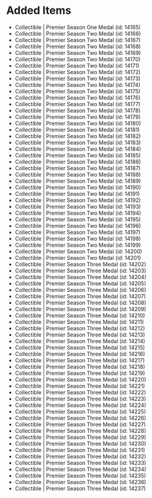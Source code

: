 # Added Items

* Collectible | Premier Season One Medal (id: 14165)
* Collectible | Premier Season Two Medal (id: 14166)
* Collectible | Premier Season Two Medal (id: 14167)
* Collectible | Premier Season Two Medal (id: 14168)
* Collectible | Premier Season Two Medal (id: 14169)
* Collectible | Premier Season Two Medal (id: 14170)
* Collectible | Premier Season Two Medal (id: 14171)
* Collectible | Premier Season Two Medal (id: 14172)
* Collectible | Premier Season Two Medal (id: 14173)
* Collectible | Premier Season Two Medal (id: 14174)
* Collectible | Premier Season Two Medal (id: 14175)
* Collectible | Premier Season Two Medal (id: 14176)
* Collectible | Premier Season Two Medal (id: 14177)
* Collectible | Premier Season Two Medal (id: 14178)
* Collectible | Premier Season Two Medal (id: 14179)
* Collectible | Premier Season Two Medal (id: 14180)
* Collectible | Premier Season Two Medal (id: 14181)
* Collectible | Premier Season Two Medal (id: 14182)
* Collectible | Premier Season Two Medal (id: 14183)
* Collectible | Premier Season Two Medal (id: 14184)
* Collectible | Premier Season Two Medal (id: 14185)
* Collectible | Premier Season Two Medal (id: 14186)
* Collectible | Premier Season Two Medal (id: 14187)
* Collectible | Premier Season Two Medal (id: 14188)
* Collectible | Premier Season Two Medal (id: 14189)
* Collectible | Premier Season Two Medal (id: 14190)
* Collectible | Premier Season Two Medal (id: 14191)
* Collectible | Premier Season Two Medal (id: 14192)
* Collectible | Premier Season Two Medal (id: 14193)
* Collectible | Premier Season Two Medal (id: 14194)
* Collectible | Premier Season Two Medal (id: 14195)
* Collectible | Premier Season Two Medal (id: 14196)
* Collectible | Premier Season Two Medal (id: 14197)
* Collectible | Premier Season Two Medal (id: 14198)
* Collectible | Premier Season Two Medal (id: 14199)
* Collectible | Premier Season Two Medal (id: 14200)
* Collectible | Premier Season Two Medal (id: 14201)
* Collectible | Premier Season Three Medal (id: 14202)
* Collectible | Premier Season Three Medal (id: 14203)
* Collectible | Premier Season Three Medal (id: 14204)
* Collectible | Premier Season Three Medal (id: 14205)
* Collectible | Premier Season Three Medal (id: 14206)
* Collectible | Premier Season Three Medal (id: 14207)
* Collectible | Premier Season Three Medal (id: 14208)
* Collectible | Premier Season Three Medal (id: 14209)
* Collectible | Premier Season Three Medal (id: 14210)
* Collectible | Premier Season Three Medal (id: 14211)
* Collectible | Premier Season Three Medal (id: 14212)
* Collectible | Premier Season Three Medal (id: 14213)
* Collectible | Premier Season Three Medal (id: 14214)
* Collectible | Premier Season Three Medal (id: 14215)
* Collectible | Premier Season Three Medal (id: 14216)
* Collectible | Premier Season Three Medal (id: 14217)
* Collectible | Premier Season Three Medal (id: 14218)
* Collectible | Premier Season Three Medal (id: 14219)
* Collectible | Premier Season Three Medal (id: 14220)
* Collectible | Premier Season Three Medal (id: 14221)
* Collectible | Premier Season Three Medal (id: 14222)
* Collectible | Premier Season Three Medal (id: 14223)
* Collectible | Premier Season Three Medal (id: 14224)
* Collectible | Premier Season Three Medal (id: 14225)
* Collectible | Premier Season Three Medal (id: 14226)
* Collectible | Premier Season Three Medal (id: 14227)
* Collectible | Premier Season Three Medal (id: 14228)
* Collectible | Premier Season Three Medal (id: 14229)
* Collectible | Premier Season Three Medal (id: 14230)
* Collectible | Premier Season Three Medal (id: 14231)
* Collectible | Premier Season Three Medal (id: 14232)
* Collectible | Premier Season Three Medal (id: 14233)
* Collectible | Premier Season Three Medal (id: 14234)
* Collectible | Premier Season Three Medal (id: 14235)
* Collectible | Premier Season Three Medal (id: 14236)
* Collectible | Premier Season Three Medal (id: 14237)

